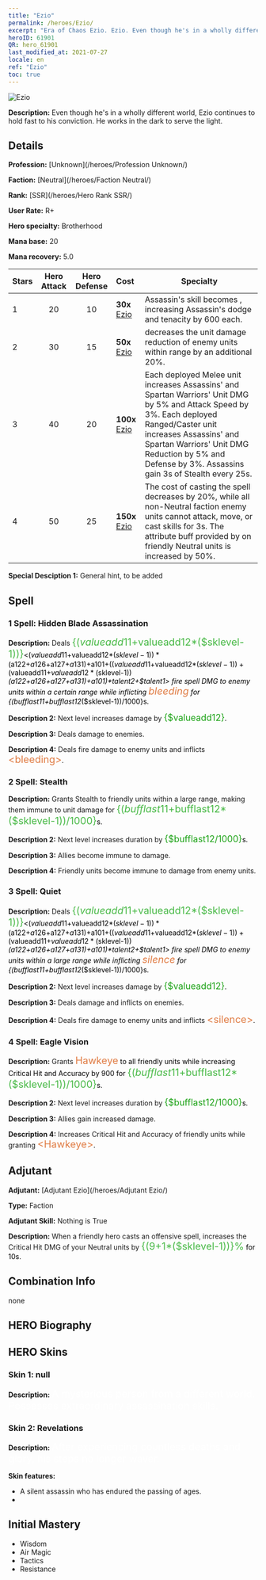 ```yaml
---
title: "Ezio"
permalink: /heroes/Ezio/
excerpt: "Era of Chaos Ezio. Ezio. Even though he's in a wholly different world, Ezio continues to hold fast to his conviction. He works in the dark to serve the light."
heroID: 61901
QR: hero_61901
last_modified_at: 2021-07-27
locale: en
ref: "Ezio"
toc: true
---
```

  ![Ezio](/images/h/h_Ezio.jpg)

 **Description:** Even though he's in a wholly different world, Ezio continues to hold fast to his conviction. He works in the dark to serve the light.
## Details
 **Profession:**  [Unknown](/heroes/Profession Unknown/)

 **Faction:** [Neutral](/heroes/Faction Neutral/)

 **Rank:** [SSR](/heroes/Hero Rank SSR/)

 **User Rate:** R+

 **Hero specialty:** Brotherhood

 **Mana base:** 20

 **Mana recovery:** 5.0


  | Stars | Hero Attack | Hero Defense | Cost |     Specialty     |
  |---------|:---------------:|:---------------:|:--|--------------------|
  |    1    | 20 | 10 | **30x** [Ezio](/Items/her_398/) | Assassin's <Assassination> skill becomes <Execution>, increasing Assassin's dodge and tenacity by 600 each. |
  |    2    | 30 | 15 | **50x** [Ezio](/Items/her_398/) | <Quiet> decreases the unit damage reduction of enemy units within range by an additional 20%. |
  |    3    | 40 | 20 | **100x** [Ezio](/Items/her_398/) | Each deployed Melee unit increases Assassins' and Spartan Warriors' Unit DMG by 5% and Attack Speed by 3%. Each deployed Ranged/Caster unit increases Assassins' and Spartan Warriors' Unit DMG Reduction by 5% and Defense by 3%. Assassins gain 3s of Stealth every 25s. |
  |    4    | 50 | 25 | **150x** [Ezio](/Items/her_398/) | The cost of casting the <Eagle Vision> spell decreases by 20%, while all non-Neutral faction enemy units cannot attack, move, or cast skills for 3s. The attribute buff provided by <Hawkeye> on friendly Neutral units is increased by 50%. |

 **Special Desciption 1:** General hint, to be added

## Spell
### 1 Spell: Hidden Blade Assassination
 **Description:** Deals <span style="color: #48b946;font-size:20px">{($valueadd11+$valueadd12*($sklevel-1))}</span><span style="color: black"><($valueadd11+$valueadd12*($sklevel-1))*($a122+$a126+$a127+$a131)+$a101+(($valueadd11+$valueadd12*($sklevel-1))+($valueadd11+$valueadd12*($sklevel-1))*($a122+$a126+$a127+$a131)+$a101)*$talent2+$talent1> fire spell DMG to enemy units within a certain range while inflicting <span style="color: #e07c44;font-size:20px">bleeding</span><span style="color: black"> for {($bufflast11+$bufflast12*($sklevel-1))/1000}s.

 **Description 2:** Next level increases damage by <span style="color: #1ca216;font-size:18px">{$valueadd12}</span><span style="color: black">.

 **Description 3:** Deals damage to enemies.

 **Description 4:** Deals fire damage to enemy units and inflicts <span style="color: #e07c44;font-size:20px">&lt;bleeding&gt;</span><span style="color: black">.

### 2 Spell: Stealth
 **Description:** Grants Stealth to friendly units within a large range, making them immune to unit damage for <span style="color: #48b946;font-size:20px">{($bufflast11+$bufflast12*($sklevel-1))/1000}</span><span style="color: black">s.

 **Description 2:** Next level increases duration by <span style="color: #1ca216;font-size:18px">{$bufflast12/1000}</span><span style="color: black">s.

 **Description 3:** Allies become immune to damage.

 **Description 4:** Friendly units become immune to damage from enemy units.

### 3 Spell: Quiet
 **Description:** Deals <span style="color: #48b946;font-size:20px">{($valueadd11+$valueadd12*($sklevel-1))}</span><span style="color: black"><($valueadd11+$valueadd12*($sklevel-1))*($a122+$a126+$a127+$a131)+$a101+(($valueadd11+$valueadd12*($sklevel-1))+($valueadd11+$valueadd12*($sklevel-1))*($a122+$a126+$a127+$a131)+$a101)*$talent2+$talent1> fire spell DMG to enemy units within a large range while inflicting <span style="color: #e07c44;font-size:20px">silence</span><span style="color: black"> for {($bufflast11+$bufflast12*($sklevel-1))/1000}s.

 **Description 2:** Next level increases damage by <span style="color: #1ca216;font-size:18px">{$valueadd12}</span><span style="color: black">.

 **Description 3:** Deals damage and inflicts <silence> on enemies.

 **Description 4:** Deals fire damage to enemy units and inflicts <span style="color: #e07c44;font-size:20px">&lt;silence&gt;</span><span style="color: black">.

### 4 Spell: Eagle Vision
 **Description:** Grants <span style="color: #e07c44;font-size:20px">Hawkeye</span><span style="color: black"> to all friendly units while increasing Critical Hit and Accuracy by 900 for <span style="color: #48b946;font-size:20px">{($bufflast11+$bufflast12*($sklevel-1))/1000}</span><span style="color: black">s.

 **Description 2:** Next level increases duration by <span style="color: #1ca216;font-size:18px">{$bufflast12/1000}</span><span style="color: black">s.

 **Description 3:** Allies gain increased damage.

 **Description 4:** Increases Critical Hit and Accuracy of friendly units while granting <span style="color: #e07c44;font-size:20px">&lt;Hawkeye&gt;</span><span style="color: black">.


## Adjutant

 **Adjutant:**  [Adjutant Ezio](/heroes/Adjutant Ezio/) 

 **Type:**  Faction 

 **Adjutant Skill:**  Nothing is True 

 **Description:** When a friendly hero casts an offensive spell, increases the Critical Hit DMG of your Neutral units by <span style="color: #48b946;font-size:20px">{(9+1*($sklevel-1))}%</span><span style="color: black"> for 10s.

## Combination Info

  none
## HERO Biography

## HERO Skins
### Skin 1: **null**

 **Description:** <span style="color: #ffffff;font-size:20px">A mysterious person from a different world. Possesses extraordinary assassination skills.</span>


### Skin 2: **Revelations**

 **Description:** <span style="color: #ffffff;font-size:20px">After experiencing countless deaths and glory, his steps no longer waver.</span>

 **Skin features:** 

   - A silent assassin who has endured the passing of ages.
   - 


## Initial Mastery
   - Wisdom
   - Air Magic
   - Tactics
   - Resistance
